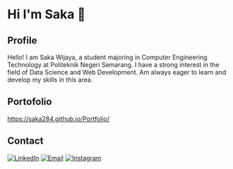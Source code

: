 # Hi I'm Saka 👋

## Profile
Hello! I am Saka Wijaya, a student majoring in Computer Engineering Technology at Politeknik Negeri Semarang. I have a strong interest in the field of Data Science and Web Development. Am always eager to learn and develop my skills in this area.

## Portofolio
https://saka284.github.io/Portfolio/

## Contact

[![LinkedIn](https://img.shields.io/badge/LinkedIn-0077B5?style=for-the-badge&logo=linkedin&logoColor=white)](https://www.linkedin.com/in/saka-wijaya-115007148/)
[![Email](https://img.shields.io/badge/Email-D14836?style=for-the-badge&logo=gmail&logoColor=white)](mailto:saka31.sw@gmail.com)
[![Instagram](https://img.shields.io/badge/Instagram-E4405F?style=for-the-badge&logo=instagram&logoColor=white)](https://www.instagram.com/sakawijaya284/)

